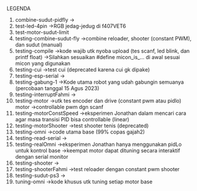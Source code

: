 LEGENDA

1. combine-sudut-pidfly
        ->
2. test-led-4pin
        ->RGB jedag-jedug di f407VET6
3. test-motor-sudut-limit
4. testing-combine-sudut-fly
        ->combine reloader, shooter (constant PWM), dan sudut (manual)
5. testing-compile
        ->kode wajib utk nyoba upload (tes scanf, led blink, dan printf float)
        ->Silahkan sesuaikan #define micon_is_... di awal sesuai micon yang digunakan
6. testing-cui
        ->test cui (deprecated karena cui gk dipake)
7. testing-esp-serial
        ->
8. testing-gabung-1
        ->Kode utama robot yang udah gabungin semuanya (percobaan tanggal 15 Agus 2023)
9. testing-interruptFahmi
        ->
10. testing-motor
        ->utk tes encoder dan drive (constant pwm atau pidlo) motor
        ->controllable pwm dgn scanf
11. testing-motorConstSpeed
        ->eksperimen Jonathan dalam mencari cara agar masa transisi PID bisa controllable (linear)
12. testing-motorShooter
        ->test shooter tenis (deprecated)
13. testing-omni
        ->code utama base (99% copas gajah2)
14. testing-read-serial
        ->
15. testing-realOmni
        ->eksperimen Jonathan hanya menggunakan pidLo untuk kontrol base
        ->keempat motor dapat dituning secara interaktif dengan serial monitor
16. testing-shooter
        ->
17. testing-shooterFahmi
        ->test reloader dengan constant pwm shooter
18. testing-sudut-ps3
        ->
19. tuning-omni
        ->kode khusus utk tuning setiap motor base